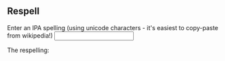 ## Respell
Enter an IPA spelling (using unicode characters - it's easiest to copy-paste from wikipedia!)
<input id="word-in"></input>

The respelling:
<b><p id="word-out"></p></b>

<script src="https://code.jquery.com/jquery-3.2.1.min.js"></script>

<script src="./text-to-ipa.js"></script>
<script src="./converter-form.js"></script>

<script src="/respell.js"></script>


<script>
  alert("js");
  $().ready(function() {
  $("#word-out").html("test <i> test</i>")
  });
</script>

